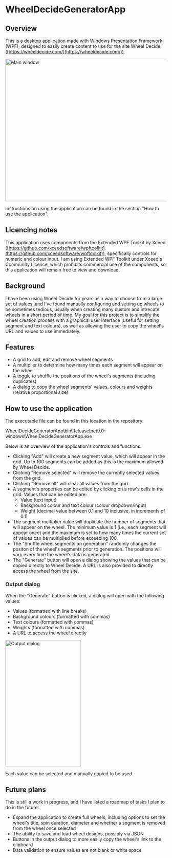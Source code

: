 # WheelDecideGeneratorApp

## Overview

This is a desktop application made with Windows Presentation Framework (WPF), designed to easily create content to use for the site Wheel Decide ([https://wheeldecide.com/](https://wheeldecide.com/)).

<img width="786" height="443" alt="Main window" src="https://github.com/user-attachments/assets/a7f6b336-7ff9-4c6b-9d73-f04d2a156bad" />


Instructions on using the application can be found in the section "How to use the application".

## Licencing notes

This application uses components from the Extended WPF Toolkit by Xceed ([https://github.com/xceedsoftware/wpftoolkit](https://github.com/xceedsoftware/wpftoolkit)), specifically controls for numeric and colour input. I am using Extended WPF Toolkit under Xceed's Community Licence, which prohibits commercial use of the components, so this application will remain free to view and download.

## Background

I have been using Wheel Decide for years as a way to choose from a large set of values, and I've found manually configuring and setting up wheels to be sometimes tedious, usually when creating many custom and intrecate wheels in a short period of time. My goal for this project is to simplify the wheel creation process with a graphical user interface (useful for setting segment and text colours), as well as allowing the user to copy the wheel's URL and values to use immediately.

## Features

- A grid to add, edit and remove wheel segments
- A multiplier to determine how many times each segment will appear on the wheel
- A toggle to shuffle the positions of the wheel's segments (including duplicates)
- A dialog to copy the wheel segments' values, colours and weights (relative proportional size)

## How to use the application

The executable file can be found in this location in the repository:



WheelDecideGeneratorApp\\bin\\Release\\net9.0-windows\\WheelDecideGeneratorApp.exe



Below is an overview of the application's controls and functions:



- Clicking "Add" will create a new segment value, which will appear in the grid. Up to 100 segments can be added as this is the maximum allowed by Wheel Decide.
- Clicking "Remove selected" will remove the currently selected values from the grid.
- Clicking "Remove all" will clear all values from the grid.
- A segment's properties can be edited by clicking on a row's cells in the grid. Values that can be edited are:
  - Value (text input)
  - Background colour and text colour (colour dropdown/input)
  - Weight (decimal value between 0.1 and 10 inclusive, in increments of 0.1)
- The segment multiplier value will duplicate the number of segments that will appear on the wheel. The minimum value is 1 (i.e., each segment will appear once) and the maximum is set to how many times the current set of values can be multiplied before exceeding 100.
- The "Shuffle wheel segments on generation" randomly changes the positon of the wheel's segments prior to generation. The positions will vary every time the wheel's data is generated.
- The "Generate" button will open a dialog showing the values that can be copied directly to Wheel Decide. A URL is also provided to directly access the wheel from the site.

### Output dialog

When the "Generate" button is clicked, a dialog will open with the following values:

- Values (formatted with line breaks)
- Background colours (formatted with commas)
- Text colours (formatted with commas)
- Weights (formatted with commas)
- A URL to access the wheel directly

<img width="236" height="393" alt="Output dialog" src="https://github.com/user-attachments/assets/f4bbe7d2-b4e9-4faa-ac79-7685e9b87469" />

Each value can be selected and manually copied to be used.

## Future plans

This is still a work in progress, and I have listed a roadmap of tasks I plan to do in the future:

- Expand the application to create full wheels, including options to set the wheel's title, spin duration, diameter and whether a segment is removed from the wheel once selected
- The ability to save and load wheel designs, possibly via JSON
- Buttons in the output dialog to more easily copy the wheel's link to the clipboard
- Data validation to ensure values are not blank or white space

